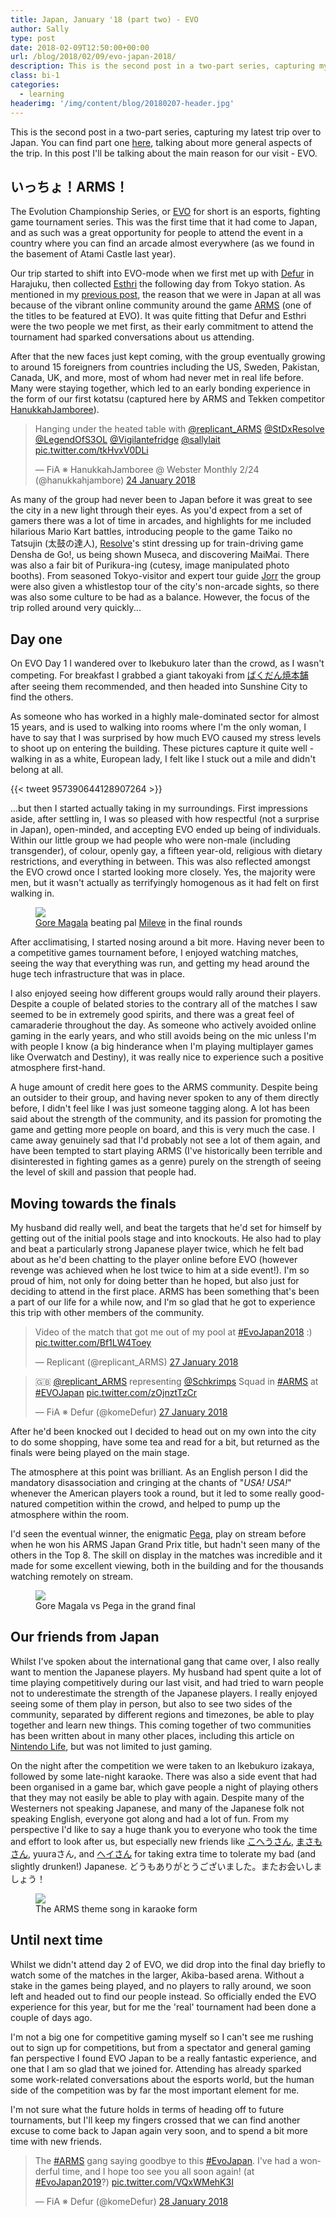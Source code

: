 ```yaml
---
title: Japan, January '18 (part two) - EVO
author: Sally
type: post
date: 2018-02-09T12:50:00+00:00
url: /blog/2018/02/09/evo-japan-2018/
description: This is the second post in a two-part series, capturing my latest trip over to Japan. In this post I'll be talking about the main reason for our visit - EVO.
class: bi-1
categories:
  - learning
headerimg: '/img/content/blog/20180207-header.jpg'
---
```

<p class="lede">This is the second post in a two-part series, capturing my latest trip over to Japan. You can find part one <a href="/blog/2018/02/08/evo-japan-2018/">here</a>, talking about more general aspects of the trip. In this post I'll be talking about the main reason for our visit - EVO.</p>

## いっちょ！ARMS！

The Evolution Championship Series, or [EVO](https://en.wikipedia.org/wiki/Evolution_Championship_Series) for short is an esports, fighting game tournament series. This was the first time that it had come to Japan, and as such was a great opportunity for people to attend the event in a country where you can find an arcade almost everywhere (as we found in the basement of Atami Castle last year).

Our trip started to shift into EVO-mode when we first met up with [Defur](https://twitter.com/komedefur) in Harajuku, then collected [Esthri](https://twitter.com/LegendOfS3OL) the following day from Tokyo station. As mentioned in my [previous post](/blog/2018/02/08/evo-japan-2018/), the reason that we were in Japan at all was because of the vibrant online community around the game [ARMS](https://www.nintendo.co.uk/Games/Nintendo-Switch/ARMS-1173200.html) (one of the titles to be featured at EVO). It was quite fitting that Defur and Esthri were the two people we met first, as their early commitment to attend the tournament had sparked conversations about us attending.

After that the new faces just kept coming, with the group eventually growing to around 15 foreigners from countries including the US, Sweden, Pakistan, Canada, UK, and more, most of whom had never met in real life before. Many were staying together, which led to an early bonding experience in the form of our first kotatsu (captured here by ARMS and Tekken competitor [HanukkahJamboree](https://twitter.com/hanukkahjambore/)).

<blockquote class="twitter-tweet" data-lang="en-gb"><p lang="en" dir="ltr">Hanging under the heated table with <a href="https://twitter.com/replicant_ARMS?ref_src=twsrc%5Etfw">@replicant_ARMS</a> <a href="https://twitter.com/StDxResolve?ref_src=twsrc%5Etfw">@StDxResolve</a> <a href="https://twitter.com/LegendOfS3OL?ref_src=twsrc%5Etfw">@LegendOfS3OL</a> <a href="https://twitter.com/Vigilantefridge?ref_src=twsrc%5Etfw">@Vigilantefridge</a> <a href="https://twitter.com/sallylait?ref_src=twsrc%5Etfw">@sallylait</a> <a href="https://t.co/tkHvxV0DLi">pic.twitter.com/tkHvxV0DLi</a></p>&mdash; FiA ※ HanukkahJamboree @ Webster Monthly 2/24 (@hanukkahjambore) <a href="https://twitter.com/hanukkahjambore/status/956054902844862464?ref_src=twsrc%5Etfw">24 January 2018</a></blockquote>

As many of the group had never been to Japan before it was great to see the city in a new light through their eyes. As you'd expect from a set of gamers there was a lot of time in arcades, and highlights for me included hilarious Mario Kart battles, introducing people to the game Taiko no Tatsujin (太鼓の達人), [Resolve](https://twitter.com/StDxResolve)'s stint dressing up for train-driving game Densha de Go!, us being shown Museca, and discovering MaiMai. There was also a fair bit of Purikura-ing (cutesy, image manipulated photo booths). From seasoned Tokyo-visitor and expert tour guide [Jorr](https://twitter.com/jorrtweets) the group were also given a whistlestop tour of the city's non-arcade sights, so there was also some culture to be had as a balance. However, the focus of the trip rolled around very quickly...


## Day one

On EVO Day 1 I wandered over to Ikebukuro later than the crowd, as I wasn't competing. For breakfast I grabbed a giant takoyaki from [ばくだん焼本舗](https://fastjapan.com/en/p130337) after seeing them recommended, and then headed into Sunshine City to find the others.

As someone who has worked in a highly male-dominated sector for almost 15 years, and is used to walking into rooms where I'm the only woman, I have to say that I was surprised by how much EVO caused my stress levels to shoot up on entering the building. These pictures capture it quite well - walking in as a white, European lady, I felt like I stuck out a mile and didn't belong at all.

{{< tweet 957390644128907264 >}}

...but then I started actually taking in my surroundings. First impressions aside, after settling in, I was so pleased with how respectful (not a surprise in Japan), open-minded, and accepting EVO ended up being of individuals. Within our little group we had people who were non-male (including transgender), of colour, openly gay, a fifteen year-old, religious with dietary restrictions, and everything in between. This was also reflected amongst the EVO crowd once I started looking more closely. Yes, the majority were men, but it wasn't actually as terrifyingly homogenous as it had felt on first walking in.

<figure>
<img src="/img/content/blog/20180209-finals1.jpg" />
<figcaption><a href="https://twitter.com/StDxGoreMagala">Gore Magala</a> beating pal <a href="https://twitter.com/MileveIt">Mileve</a> in the final rounds</figcaption>
</figure>

After acclimatising, I started nosing around a bit more. Having never been to a competitive games tournament before, I enjoyed watching matches, seeing the way that everything was run, and getting my head around the huge tech infrastructure that was in place.

 I also enjoyed seeing how different groups would rally around their players. Despite a couple of belated stories to the contrary all of the matches I saw seemed to be in extremely good spirits, and there was a great feel of camaraderie throughout the day. As someone who actively avoided online gaming in the early years, and who still avoids being on the mic unless I'm with people I know (a big hinderance when I'm playing multiplayer games like Overwatch and Destiny), it was really nice to experience such a positive atmosphere first-hand.

A huge amount of credit here goes to the ARMS community. Despite being an outsider to their group, and having never spoken to any of them directly before, I didn't feel like I was just someone tagging along. A lot has been said about the strength of the community, and its passion for promoting the game and getting more people on board, and this is very much the case. I came away genuinely sad that I'd probably not see a lot of them again, and have been tempted to start playing ARMS (I've historically been terrible and disinterested in fighting games as a genre) purely on the strength of seeing the level of skill and passion that people had.


## Moving towards the finals

My husband did really well, and beat the targets that he'd set for himself by getting out of the initial pools stage and into knockouts. He also had to play and beat a particularly strong Japanese player twice, which he felt bad about as he'd been chatting to the player online before EVO (however revenge was achieved when he lost twice to him at a side event!). I'm so proud of him, not only for doing better than he hoped, but also just for deciding to attend in the first place. ARMS has been something that's been a part of our life for a while now, and I'm so glad that he got to experience this trip with other members of the community.

<blockquote class="twitter-tweet" data-lang="en-gb"><p lang="en" dir="ltr">Video of the match that got me out of my pool at <a href="https://twitter.com/hashtag/EvoJapan2018?src=hash&amp;ref_src=twsrc%5Etfw">#EvoJapan2018</a> :) <a href="https://t.co/Bf1LW4Toey">pic.twitter.com/Bf1LW4Toey</a></p>&mdash; Replicant (@replicant_ARMS) <a href="https://twitter.com/replicant_ARMS/status/957108488441757696?ref_src=twsrc%5Etfw">27 January 2018</a></blockquote>


<blockquote class="twitter-tweet" data-lang="en-gb"><p lang="en" dir="ltr">🇬🇧 <a href="https://twitter.com/replicant_ARMS?ref_src=twsrc%5Etfw">@replicant_ARMS</a> representing <a href="https://twitter.com/Schkrimps?ref_src=twsrc%5Etfw">@Schkrimps</a> Squad in <a href="https://twitter.com/hashtag/ARMS?src=hash&amp;ref_src=twsrc%5Etfw">#ARMS</a> at <a href="https://twitter.com/hashtag/EVOJapan?src=hash&amp;ref_src=twsrc%5Etfw">#EVOJapan</a> <a href="https://t.co/zOjnztTzCr">pic.twitter.com/zOjnztTzCr</a></p>&mdash; FiA ※ Defur (@komeDefur) <a href="https://twitter.com/komeDefur/status/957093258638667778?ref_src=twsrc%5Etfw">27 January 2018</a></blockquote>

After he'd been knocked out I decided to head out on my own into the city to do some shopping, have some tea and read for a bit, but returned as the finals were being played on the main stage.

The atmosphere at this point was brilliant. As an English person I did the mandatory disassociation and cringing at the chants of "_USA! USA!_" whenever the American players took a round, but it led to some really good-natured competition within the crowd, and helped to pump up the atmosphere within the room.

I'd seen the eventual winner, the enigmatic [Pega](https://twitter.com/p00p0p), play on stream before when he won his ARMS Japan Grand Prix title, but hadn't seen many of the others in the Top 8. The skill on display in the matches was incredible and it made for some excellent viewing, both in the building and for the thousands watching remotely on stream.

<figure>
<img src="/img/content/blog/20180209-finals2.jpg" />
<figcaption>Gore Magala vs Pega in the grand final</figcaption>
</figure>


## Our friends from Japan

Whilst I've spoken about the international gang that came over, I also really want to mention the Japanese players. My husband had spent quite a lot of time playing competitively during our last visit, and had tried to warn people not to underestimate the strength of the Japanese players. I really enjoyed seeing some of them play in person, but also to see two sides of the community, separated by different regions and timezones, be able to play together and learn new things. This coming together of two communities has been written about in many other places, including this article on [Nintendo Life](http://www.nintendolife.com/news/2018/02/feature_this_aint_a_scene_its_an_arms_race_at_evo_japan_2018), but was not limited to just gaming.

On the night after the competition we were taken to an Ikebukuro izakaya, followed by some late-night karaoke. There was also a side event that had been organised in a game bar, which gave people a night of playing others that they may not easily be able to play with again. Despite many of the Westerners not speaking Japanese, and many of the Japanese folk not speaking English, everyone got along and had a lot of fun. From my perspective I'd like to say a huge thank you to everyone who took the time and effort to look after us, but especially new friends like [こへうさん](https://twitter.com/khkhgms), [まさもさん](https://twitter.com/masamo770531), yuuraさん, and [へイさん](https://twitter.com/HEI_games) for taking extra time to tolerate my bad (and slightly drunken!) Japanese. どうもありがとうございました。またお会いしましょう！

<figure>
<img src="/img/content/blog/20180209-karaoke.jpg" />
<figcaption>The ARMS theme song in karaoke form</figcaption>
</figure>

## Until next time

Whilst we didn't attend day 2 of EVO, we did drop into the final day briefly to watch some of the matches in the larger, Akiba-based arena. Without a stake in the games being played, and no players to rally around, we soon left and headed out to find our people instead. So officially ended the EVO experience for this year, but for me the 'real' tournament had been done a couple of days ago.

I'm not a big one for competitive gaming myself so I can't see me rushing out to sign up for competitions, but from a spectator and general gaming fan perspective I found EVO Japan to be a really fantastic experience, and one that I am so glad that we joined for. Attending has already sparked some work-related conversations about the esports world, but the human side of the competition was by far the most important element for me.

I'm not sure what the future holds in terms of heading off to future tournaments, but I'll keep my fingers crossed that we can find another excuse to come back to Japan again very soon, and to spend a bit more time with new friends.

<blockquote class="twitter-tweet" data-lang="en-gb"><p lang="en" dir="ltr">The <a href="https://twitter.com/hashtag/ARMS?src=hash&amp;ref_src=twsrc%5Etfw">#ARMS</a> gang saying goodbye to this <a href="https://twitter.com/hashtag/EvoJapan?src=hash&amp;ref_src=twsrc%5Etfw">#EvoJapan</a>. I&#39;ve had a wonderful time, and I hope too see you all soon again! (at <a href="https://twitter.com/hashtag/EvoJapan2019?src=hash&amp;ref_src=twsrc%5Etfw">#EvoJapan2019</a>?) <a href="https://t.co/VQxWMehK3I">pic.twitter.com/VQxWMehK3I</a></p>&mdash; FiA ※ Defur (@komeDefur) <a href="https://twitter.com/komeDefur/status/957630072571097088?ref_src=twsrc%5Etfw">28 January 2018</a></blockquote>

<script async src="https://platform.twitter.com/widgets.js" charset="utf-8"></script>
